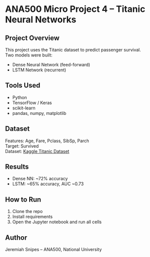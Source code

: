 # ANA500 Micro Project 4 – Titanic Neural Networks

## Project Overview
This project uses the Titanic dataset to predict passenger survival.  
Two models were built:
- Dense Neural Network (feed-forward)
- LSTM Network (recurrent)

## Tools Used
- Python  
- TensorFlow / Keras  
- scikit-learn  
- pandas, numpy, matplotlib  

## Dataset
Features: Age, Fare, Pclass, SibSp, Parch  
Target: Survived  
Dataset: [Kaggle Titanic Dataset](https://www.kaggle.com/c/titanic)

## Results
- Dense NN: ~72% accuracy  
- LSTM: ~65% accuracy, AUC ~0.73  

## How to Run
1. Clone the repo  
2. Install requirements
3. Open the Jupyter notebook and run all cells  

## Author
Jeremiah Snipes – ANA500, National University
